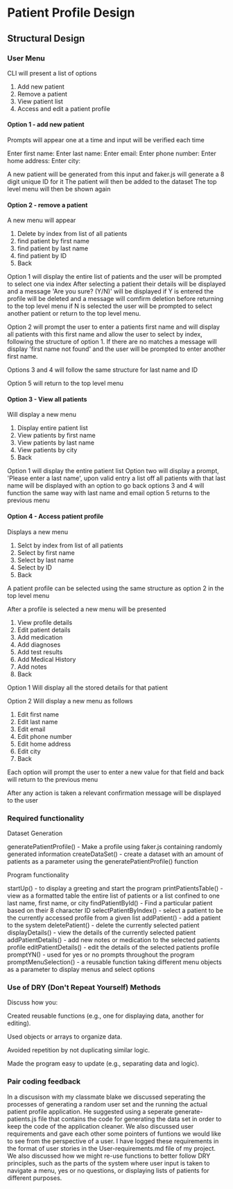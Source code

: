 # Patient Profile Design

## Structural Design

### User Menu

CLI will present a list of options

1. Add new patient
2. Remove a patient
3. View patient list
4. Access and edit a patient profile

#### Option 1 - add new patient

Prompts will appear one at a time and input will be verified each time

Enter first name:
Enter last name:
Enter email:
Enter phone number:
Enter home address:
Enter city:

A new patient will be generated from this input and faker.js will generate a 8 digit unique ID for it
The patient will then be added to the dataset
The top level menu will then be shown again

#### Option 2 - remove a patient

A new menu will appear

1. Delete by index from list of all patients
2. find patient by first name
3. find patient by last name
4. find patient by ID
5. Back

Option 1 will display the entire list of patients and the user will be prompted to select one via index
After selecting a patient their details will be displayed and a message 'Are you sure? (Y/N)' will be displayed
if Y is entered the profile will be deleted and a message will comfirm deletion before returning to the top level menu
if N is selected the user will be prompted to select another patient or return to the top level menu.

Option 2 will prompt the user to enter a patients first name and will display all patients with this first name and allow the user to select by index, following the structure of option 1. If there are no matches a message will display 'first name not found' and the user will be prompted to enter another first name. 

Options 3 and 4 will follow the same structure for last name and ID

Option 5 will return to the top level menu

#### Option 3 - View all patients

Will display a new menu

1. Display entire patient list
2. View patients by first name
3. View patients by last name
4. View patients by city
5. Back

Option 1 will display the entire patient list
Option two will display a prompt, 'Please enter a last name', upon valid entry a list off all patients with that last name will be displayed
with an option to go back
options 3 and 4 will function the same way with last name and email
option 5 returns to the previous menu

#### Option 4 - Access patient profile

Displays a new menu

1. Selct by index from list of all patients
2. Select by first name
3. Select by last name
4. Select by ID
5. Back

A patient profile can be selected using the same structure as option 2 in the top level menu

After a profile is selected a new menu will be presented

1. View profile details
2. Edit patient details
3. Add medication
4. Add diagnoses
5. Add test results
6. Add Medical History
7. Add notes
8. Back

Option 1 Will display all the stored details for that patient

Option 2 Will display a new menu as follows

1. Edit first name
2. Edit last name
3. Edit email
4. Edit phone number
5. Edit home address
6. Edit city
7. Back

Each option will prompt the user to enter a new value for that field and back will return to the previous menu

After any action is taken a relevant confirmation message will be displayed to the user

### Required functionality

Dataset Generation

generatePatientProfile() - Make a profile using faker.js containing randomly generated information
createDataSet() - create a dataset with an amount of patients as a parameter using the generatePatientProfile() function

Program functionality

startUp() - to display a greeting and start the program
printPatientsTable() - view as a formatted table the entire list of patients or a list confined to one last name, first name, or city
findPatientById() - Find a particular patient based on their 8 character ID
selectPatientByIndex() - select a patient to be the currently accessed profile from a given list
addPatient() - add a patient to the system
deletePatient() - delete the currently selected patient
displayDetails() - view the details of the currently selected patient
addPatientDetails() - add new notes or medication to the selected patients profile
editPatientDetails() - edit the details of the selected patients profile
promptYN() - used for yes or no prompts throughout the program
promptMenuSelection() - a reusable function taking different menu objects as a parameter to display menus and select options




### Use of DRY (Don't Repeat Yourself) Methods

Discuss how you:

Created reusable functions (e.g., one for displaying data, another for editing).

Used objects or arrays to organize data.

Avoided repetition by not duplicating similar logic.

Made the program easy to update (e.g., separating data and logic).

### Pair coding feedback

In a discusison with my classmate blake we discussed seperating the processes of generating a random user set and the running the actual patient
profile application. He suggested using a seperate generate-patients.js file that contains the code for generating the data set in order to keep 
the code of the application cleaner. We also discussed user requirements and gave each other some pointers of funtions we would like to see from 
the perspective of a user. I have logged these requirements in the format of user stories in the User-requirements.md file of my project. We also 
discussed how we might re-use functions to better follow DRY principles, such as the parts of the system where user input is taken to navigate a menu, yes or no questions, or displaying lists of patients for different purposes.







